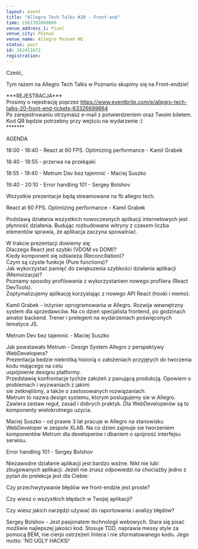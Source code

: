 ```yaml
---
layout: event
title: "Allegro Tech Talks #20 - Front-end"
time: 1561392000000
venue_address_1: Pixel
venue_city: Poznań
venue_name: Allegro Poznań HQ
status: past
id: 262411672
registration: 
---
```


<p>Cześć,</p>
<p>Tym razem na Allegro Tech Talks w Poznaniu skupimy się na Front-endzie!</p>
<p>***REJESTRACJA***<br />Prosimy o rejestrację poprzez <a href="https://www.eventbrite.com/e/allegro-tech-talks-20-front-end-tickets-63326699864" class="linkified">https://www.eventbrite.com/e/allegro-tech-talks-20-front-end-tickets-63326699864</a><br />Po zarejestrowaniu otrzymasz e-mail z potwierdzeniem oraz Twoim biletem. Kod QR będzie potrzebny przy wejściu na wydarzenie :)<br />*******</p>
<p>AGENDA</p>
<p>18:00 - 18:40 - React at 60 FPS. Optimizing performance - Kamil Grabek</p>
<p>18:40 - 18:55 - przerwa na przekąski</p>
<p>18:55 - 19:40 - Metrum Dev bez tajemnic - Maciej Suszko</p>
<p>19:40 - 20:10 - Error handling 101 - Sergey Bolshov</p>
<p>Wszystkie prezentacje będą streamowane na fb allegro tech.</p>
<p>React at 60 FPS. Optimizing performance - Kamil Grabek</p>
<p>Podstawą działania wszystkich nowoczesnych aplikacji internetowych jest płynność działania. Budując rozbudowane witryny z czasem liczba elementów sprawia, że aplikacja zaczyna spowalniać.</p>
<p>W trakcie prezentacji dowiemy się:<br />Dlaczego React jest szybki (VDOM vs DOM)?<br />Kiedy komponent się odświeża (Reconcillation)?<br />Czym są czyste funkcje (Pure functions)?<br />Jak wykorzystać pamięć do zwiększenia szybkości działania aplikacji (Memoizacja)?<br />Poznamy sposoby profilowania z wykorzystaniem nowego profilera (React DevTools).<br />Zoptymalizujemy aplikację korzystając z nowego API React (hooki i memo).</p>
<p>Kamil Grabek - inżynier oprogramowania w Allegro. Rozwija wewnętrzny system dla sprzedawców. Na co dzień specjalista frontend, po godzinach amator backend. Trener i prelegent na wydarzeniach poświęconych tematyce JS.</p>
<p>Metrum Dev bez tajemnic - Maciej Suszko</p>
<p>Jak powstawało Metrum - Design System Allegro z perspektywy WebDevelopera?<br />Prezentacja bedzie niekrótką historią o założeniach przyjętych do tworzenia kodu mającego na celu<br />uspójnienie designu platformy.<br />Przedstawię konfrontacje tychże założeń z panującą produkcją. Opowiem o problemach i wyzwaniach z jakimi<br />sie zetknęliśmy, a także o zastosowanych rozwiązaniach.<br />Metrum to nazwa design systemu, ktorym poslugujemy sie w Allegro. Zawiera zestaw reguł, zasad i dobrych praktyk. Dla WebDeveloperów są to komponenty wielokrotnego uzycia.</p>
<p>Maciej Suszko - od prawie 3 lat pracuje w Allegro na stanowisku WebDeveloper w zespole XLAB. Na co dzien zajmuje sie tworzeniem komponentów Metrum dla developerów i dbaniem o spójność interfejsu serwisu.</p>
<p>Error handling 101 - Sergey Bolshov</p>
<p>Niezawodne działanie aplikacji jest bardzo ważne. Nikt nie lubi zbugowanych aplikacji. Jeżeli nie znasz odpowiedzi na chociażby jedno z pytań do prelekcja jest dla Ciebie:</p>
<p>Czy przechwytywanie błędów we front-endzie jest proste?</p>
<p>Czy wiesz o wszystkich błędach w Twojej aplikacji?</p>
<p>Czy wiesz jakich narzędzi używać do raportowania i analizy błędów?</p>
<p>Sergey Bolshov - Jest pasjonatem technologii webowych. Stara się pisać możliwie najlepszej jakości kod. Stosuje TDD, naprawia messy style za pomocą BEM, nie cierpi ostrzeżeń lintera i nie sformatowanego kodu. Jego motto: 'NO UGLY HACKS!'</p>
